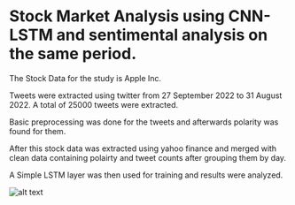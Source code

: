 # Stock Market Analysis using CNN-LSTM and sentimental analysis on the same period.


The Stock Data for the study is Apple Inc.

Tweets were extracted using twitter from 27 September 2022 to 31 August 2022. A total of 25000 tweets were extracted.

Basic preprocessing was done for the tweets and afterwards polarity was found for them.

After this stock data was extracted using yahoo finance and merged with clean data containing polairty and tweet counts after grouping them by day.

A Simple LSTM layer was then used for training and results were analyzed.

![alt text](https://github.com/wanderer799/scaling-octo-fiesta/blob/main/bokeh_plot.png?raw=true)

